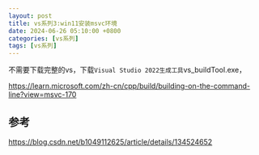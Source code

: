```yaml
---
layout: post
title: vs系列3:win11安装msvc环境
date: 2024-06-26 05:10:00 +0800
categories: [vs系列]
tags: [vs系列]
---
```


不需要下载完整的vs，下载`Visual Studio 2022生成工具`vs_buildTool.exe，

<https://learn.microsoft.com/zh-cn/cpp/build/building-on-the-command-line?view=msvc-170>

## 参考
<https://blog.csdn.net/b1049112625/article/details/134524652>